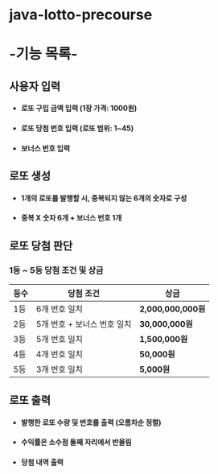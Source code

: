 # java-lotto-precourse

# -기능 목록-

## 사용자 입력
- #### 로또 구입 금액 입력 (1장 가격: 1000원)
- #### 로또 당첨 번호 입력 (로또 범위: 1~45)
- #### 보너스 번호 입력

## 로또 생성
- #### 1개의 로또를 발행할 시, 중복되지 않는 6개의 숫자로 구성
- #### 중복 X 숫자 6개 + 보너스 번호 1개 


##  로또 당첨 판단
### 1등 ~ 5등 당첨 조건 및 상금

| 등수 | 당첨 조건                         | 상금            |
|------|-----------------------------------|-----------------|
| 1등  | 6개 번호 일치                     | **2,000,000,000원** |
| 2등  | 5개 번호 + 보너스 번호 일치        | **30,000,000원**   |
| 3등  | 5개 번호 일치                     | **1,500,000원**    |
| 4등  | 4개 번호 일치                     | **50,000원**       |
| 5등  | 3개 번호 일치                     | **5,000원**        |


## 로또 출력
- #### 발행한 로또 수량 및 번호를 출력 (오름차순 정렬)
- #### 수익률은 소수점 둘째 자리에서 반올림
- #### 당첨 내역 출력